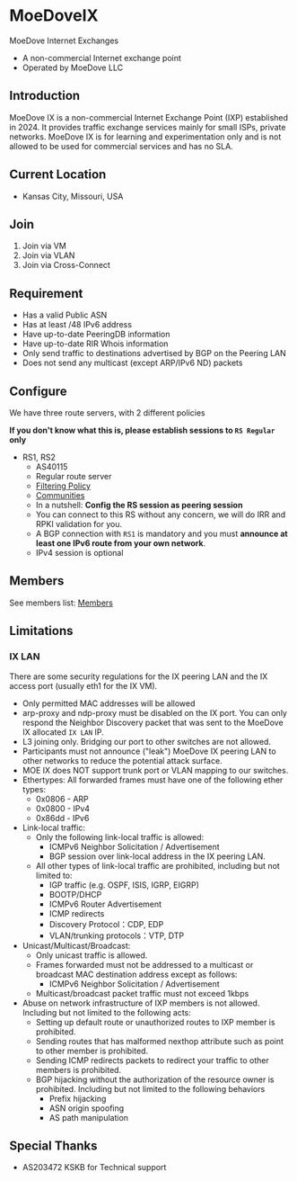 # MoeDoveIX
MoeDove Internet Exchanges

* A non-commercial Internet exchange point
* Operated by MoeDove LLC

## Introduction

MoeDove IX is a non-commercial Internet Exchange Point (IXP) established in 2024. It provides traffic exchange services mainly for small ISPs, private networks. MoeDove IX is for learning and experimentation only and is not allowed to be used for commercial services and has no SLA.

## Current Location

* Kansas City, Missouri, USA

## Join

1. Join via VM
2. Join via VLAN
3. Join via Cross-Connect

## Requirement

* Has a valid Public ASN
* Has at least /48 IPv6 address
* Have up-to-date PeeringDB information
* Have up-to-date RIR Whois information
* Only send traffic to destinations advertised by BGP on the Peering LAN
* Does not send any multicast (except ARP/IPv6 ND) packets


## Configure
We have three route servers, with 2 different policies  

**If you don't know what this is, please establish sessions to `RS Regular` only**  

* RS1, RS2
    * AS40115
    * Regular route server
    * [Filtering Policy](\RS#default-filtering-policy)
    * [Communities](\RS#announcement-control-via-bgp-communities)
    * In a nutshell: **Config the RS session as peering session**
    * You can connect to this RS without any concern, we will do IRR and RPKI validation for you.
    * A BGP connection with `RS1` is mandatory and you must **announce at least one IPv6 route from your own network**.
    * IPv4 session is optional


## Members

See members list: [Members](\members)

## Limitations

### IX LAN
There are some security regulations for the IX peering LAN and the IX access port (usually eth1 for the IX VM).  

* Only permitted MAC addresses will be allowed
* arp-proxy and ndp-proxy must be disabled on the IX port. You can only respond the Neighbor Discovery packet that was sent to the MoeDove IX allocated `IX LAN` IP.
* L3 joining only. Bridging our port to other switches are not allowed.
* Participants must not announce ("leak") MoeDove IX peering LAN to other networks to reduce the potential attack surface.
* MOE IX does NOT support trunk port or VLAN mapping to our switches.
* Ethertypes: All forwarded frames must have one of the following ether types:
    * 0x0806 - ARP
    * 0x0800 - IPv4
    * 0x86dd - IPv6
* Link-local traffic: 
    * Only the following link-local traffic is allowed:
        * ICMPv6 Neighbor Solicitation / Advertisement
        * BGP session over link-local address in the IX peering LAN.
    * All other types of link-local traffic are prohibited, including but not limited to:
        * IGP traffic (e.g. OSPF, ISIS, IGRP, EIGRP)
        * BOOTP/DHCP
        * ICMPv6 Router Advertisement
        * ICMP redirects
        * Discovery Protocol：CDP, EDP
        * VLAN/trunking protocols：VTP, DTP
* Unicast/Multicast/Broadcast:
    * Only unicast traffic is allowed.
    * Frames forwarded must not be addressed to a multicast or broadcast MAC destination address except as follows:
        * ICMPv6 Neighbor Solicitation / Advertisement
    * Multicast/broadcast packet traffic must not exceed 1kbps
* Abuse on network infrastructure of IXP members is not allowed. Including but not limited to the following acts:
    *  Setting up default route or unauthorized routes to IXP member is prohibited.
    *  Sending routes that has malformed nexthop attribute such as point to other member is prohibited.
    *  Sending ICMP redirects packets to redirect your traffic to other members is prohibited.
    *  BGP hijacking without the authorization of the resource owner is prohibited. Including but not limited to the following behaviors
        * Prefix hijacking
        * ASN origin spoofing
        * AS path manipulation


## Special Thanks

* AS203472 KSKB for Technical support
